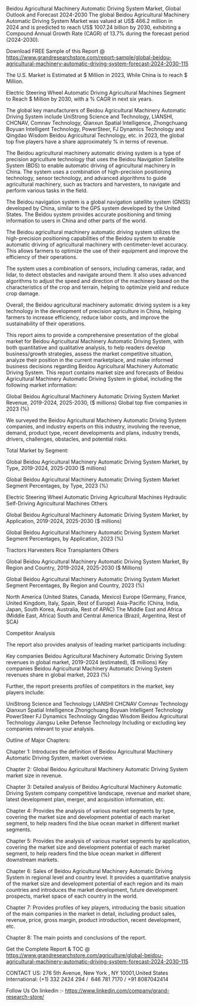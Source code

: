 Beidou Agricultural Machinery Automatic Driving System Market, Global Outlook and Forecast 2024-2030
The global Beidou Agricultural Machinery Automatic Driving System Market was valued at US$ 466.2 million in 2024 and is predicted to reach US$ 1007.24 billion by 2030, exhibiting a Compound Annual Growth Rate (CAGR) of 13.7% during the forecast period (2024-2030).

Download FREE Sample of this Report @ https://www.grandresearchstore.com/report-sample/global-beidou-agricultural-machinery-automatic-driving-system-forecast-2024-2030-115

The U.S. Market is Estimated at $ Million in 2023, While China is to reach $ Million.

Electric Steering Wheel Automatic Driving Agricultural Machines Segment to Reach $ Million by 2030, with a % CAGR in next six years.

The global key manufacturers of Beidou Agricultural Machinery Automatic Driving System include UniStrong Science and Technology, LIANSHI, CHCNAV, Comnav Technology, Qianxun Spatial Intelligence, Zhongchuang Boyuan Intelligent Technology, PowerSteer, FJ Dynamics Technology and Qingdao Wisdom Beidou Agricultural Technology, etc. in 2023, the global top five players have a share approximately % in terms of revenue.

The Beidou agricultural machinery automatic driving system is a type of precision agriculture technology that uses the Beidou Navigation Satellite System (BDS) to enable automatic driving of agricultural machinery in China. The system uses a combination of high-precision positioning technology, sensor technology, and advanced algorithms to guide agricultural machinery, such as tractors and harvesters, to navigate and perform various tasks in the field.

The Beidou navigation system is a global navigation satellite system (GNSS) developed by China, similar to the GPS system developed by the United States. The Beidou system provides accurate positioning and timing information to users in China and other parts of the world.

The Beidou agricultural machinery automatic driving system utilizes the high-precision positioning capabilities of the Beidou system to enable automatic driving of agricultural machinery with centimeter-level accuracy. This allows farmers to optimize the use of their equipment and improve the efficiency of their operations.

The system uses a combination of sensors, including cameras, radar, and lidar, to detect obstacles and navigate around them. It also uses advanced algorithms to adjust the speed and direction of the machinery based on the characteristics of the crop and terrain, helping to optimize yield and reduce crop damage.

Overall, the Beidou agricultural machinery automatic driving system is a key technology in the development of precision agriculture in China, helping farmers to increase efficiency, reduce labor costs, and improve the sustainability of their operations.

This report aims to provide a comprehensive presentation of the global market for Beidou Agricultural Machinery Automatic Driving System, with both quantitative and qualitative analysis, to help readers develop business/growth strategies, assess the market competitive situation, analyze their position in the current marketplace, and make informed business decisions regarding Beidou Agricultural Machinery Automatic Driving System. This report contains market size and forecasts of Beidou Agricultural Machinery Automatic Driving System in global, including the following market information:

Global Beidou Agricultural Machinery Automatic Driving System Market Revenue, 2019-2024, 2025-2030, ($ millions)
Global top five companies in 2023 (%)

We surveyed the Beidou Agricultural Machinery Automatic Driving System companies, and industry experts on this industry, involving the revenue, demand, product type, recent developments and plans, industry trends, drivers, challenges, obstacles, and potential risks.

Total Market by Segment:

Global Beidou Agricultural Machinery Automatic Driving System Market, by Type, 2019-2024, 2025-2030 ($ millions)

Global Beidou Agricultural Machinery Automatic Driving System Market Segment Percentages, by Type, 2023 (%)

Electric Steering Wheel Automatic Driving Agricultural Machines
Hydraulic Self-Driving Agricultural Machines
Others

Global Beidou Agricultural Machinery Automatic Driving System Market, by Application, 2019-2024, 2025-2030 ($ millions)

Global Beidou Agricultural Machinery Automatic Driving System Market Segment Percentages, by Application, 2023 (%)

Tractors
Harvesters
Rice Transplanters
Others

Global Beidou Agricultural Machinery Automatic Driving System Market, By Region and Country, 2019-2024, 2025-2030 ($ Millions)

Global Beidou Agricultural Machinery Automatic Driving System Market Segment Percentages, By Region and Country, 2023 (%)

North America (United States, Canada, Mexico)
Europe (Germany, France, United Kingdom, Italy, Spain, Rest of Europe)
Asia-Pacific (China, India, Japan, South Korea, Australia, Rest of APAC)
The Middle East and Africa (Middle East, Africa)
South and Central America (Brazil, Argentina, Rest of SCA)

Competitor Analysis

The report also provides analysis of leading market participants including:

Key companies Beidou Agricultural Machinery Automatic Driving System revenues in global market, 2019-2024 (estimated), ($ millions)
Key companies Beidou Agricultural Machinery Automatic Driving System revenues share in global market, 2023 (%)

Further, the report presents profiles of competitors in the market, key players include:

UniStrong Science and Technology
LIANSHI
CHCNAV
Comnav Technology
Qianxun Spatial Intelligence
Zhongchuang Boyuan Intelligent Technology
PowerSteer
FJ Dynamics Technology
Qingdao Wisdom Beidou Agricultural Technology
Jiangsu Leike Defense Technology
Including or excluding key companies relevant to your analysis.

Outline of Major Chapters:

Chapter 1: Introduces the definition of Beidou Agricultural Machinery Automatic Driving System, market overview.

Chapter 2: Global Beidou Agricultural Machinery Automatic Driving System market size in revenue.

Chapter 3: Detailed analysis of Beidou Agricultural Machinery Automatic Driving System company competitive landscape, revenue and market share, latest development plan, merger, and acquisition information, etc.

Chapter 4: Provides the analysis of various market segments by type, covering the market size and development potential of each market segment, to help readers find the blue ocean market in different market segments.

Chapter 5: Provides the analysis of various market segments by application, covering the market size and development potential of each market segment, to help readers find the blue ocean market in different downstream markets.

Chapter 6: Sales of Beidou Agricultural Machinery Automatic Driving System in regional level and country level. It provides a quantitative analysis of the market size and development potential of each region and its main countries and introduces the market development, future development prospects, market space of each country in the world.

Chapter 7: Provides profiles of key players, introducing the basic situation of the main companies in the market in detail, including product sales, revenue, price, gross margin, product introduction, recent development, etc.

Chapter 8: The main points and conclusions of the report.

Get the Complete Report & TOC @ https://www.grandresearchstore.com/agriculture/global-beidou-agricultural-machinery-automatic-driving-system-forecast-2024-2030-115

CONTACT US:
276 5th Avenue, New York , NY 10001,United States
International: (+1) 332 2424 294 /  646 781 7170 / +91 8087042414

Follow Us On linkedin :- https://www.linkedin.com/company/grand-research-store/

